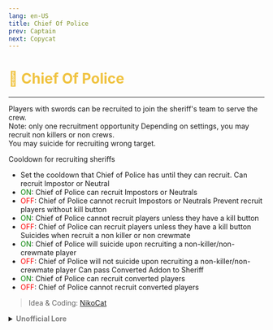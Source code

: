 ```yaml
---
lang: en-US
title: Chief Of Police
prev: Captain
next: Copycat
---
```


# <font color="#f0c341">👮 <b>Chief Of Police</b></font> <Badge text="Power" type="tip" vertical="middle"/>
---

Players with swords can be recruited to join the sheriff's team to serve the crew. <br>
Note: only one recruitment opportunity Depending on settings, you may recruit non killers or non crews.<br>
You may suicide for recruiting wrong target.

Cooldown for recruiting sheriffs
  * Set the cooldown that Chief of Police has until they can recruit.
Can recruit Impostor or Neutral
  * <font color=green>ON</font>: Chief of Police can recruit Impostors or Neutrals
  * <font color=red>OFF</font>: Chief of Police cannot recruit Impostors or Neutrals
Prevent recruit players without kill button
  * <font color=green>ON</font>: Chief of Police cannot recruit players unless they have a kill button
  * <font color=red>OFF</font>: Chief of Police can recruit players unless they have a kill button
Suicides when recruit a non killer or non crewmate
  * <font color=green>ON</font>: Chief of Police will suicide upon recruiting a non-killer/non-crewmate player
  * <font color=red>OFF</font>: Chief of Police will not suicide upon recruiting a non-killer/non-crewmate player
Can pass Converted Addon to Sheriff
  * <font color=green>ON</font>: Chief of Police can recruit converted players
  * <font color=red>OFF</font>: Chief of Police cannot recruit converted players

> Idea & Coding: [NikoCat](https://github.com/NikoCat233)

<details>
<summary><b><font color=gray>Unofficial Lore</font></b></summary>

Placeholder: This role is a ROLE OH EM GOSH
> Submitted by: Member
</details>